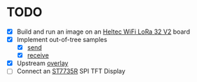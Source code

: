 # TODO

- [X] Build and run an image on an [Heltec WiFi LoRa 32 V2] board
- [X] Implement out-of-tree samples
  - [X] [send](samples/drivers/lora/send/)
  - [X] [receive](samples/drivers/lora/receive/)
- [X] Upstream [overlay](https://github.com/zephyrproject-rtos/zephyr/pull/51404)
- [ ] Connect an [ST7735R] SPI TFT Display

[Heltec WiFi LoRa 32 V2]: https://cdn.shopify.com/s/files/1/1509/1638/files/NodeMCU_ESP32_mit_OLED_Display_433Mhz_LoRa_Pinout_Diagram.pdf?11943858538744564432
[ST7735R]: https://www.az-delivery.de/en/products/1-77-zoll-spi-tft-display
